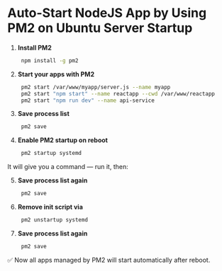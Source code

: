# Auto-Start NodeJS App by Using PM2 on Ubuntu Server Startup

 
1. **Install PM2**   
   ```bash
    npm install -g pm2
   ```

2. **Start your apps with PM2**   
   ```bash
    pm2 start /var/www/myapp/server.js --name myapp
    pm2 start "npm start" --name reactapp --cwd /var/www/reactapp
    pm2 start "npm run dev" --name api-service
   ```

3. **Save process list**   
   ```bash
    pm2 save
   ```

4. **Enable PM2 startup on reboot**   
   ```bash
    pm2 startup systemd
   ```
It will give you a command — run it, then:

5. **Save process list again**   
   ```bash
    pm2 save
   ```
6. **Remove init script via**   
   ```bash
    pm2 unstartup systemd
   ```
7. **Save process list again**   
   ```bash
    pm2 save
   ```
   
✅ Now all apps managed by PM2 will start automatically after reboot.
